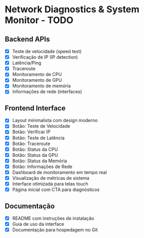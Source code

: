 # Network Diagnostics & System Monitor - TODO

## Backend APIs
- [x] Teste de velocidade (speed test)
- [x] Verificação de IP (IP detection)
- [x] Latência/Ping
- [x] Traceroute
- [x] Monitoramento de CPU
- [x] Monitoramento de GPU
- [x] Monitoramento de memória
- [x] Informações de rede (interfaces)

## Frontend Interface
- [x] Layout minimalista com design moderno
- [x] Botão: Teste de Velocidade
- [x] Botão: Verificar IP
- [x] Botão: Teste de Latência
- [x] Botão: Traceroute
- [x] Botão: Status da CPU
- [x] Botão: Status da GPU
- [x] Botão: Status da Memória
- [x] Botão: Informações de Rede
- [x] Dashboard de monitoramento em tempo real
- [x] Visualização de métricas de sistema
- [x] Interface otimizada para telas touch
- [x] Página inicial com CTA para diagnósticos

## Documentação
- [x] README com instruções de instalação
- [x] Guia de uso da interface
- [x] Documentação para hospedagem no Git
